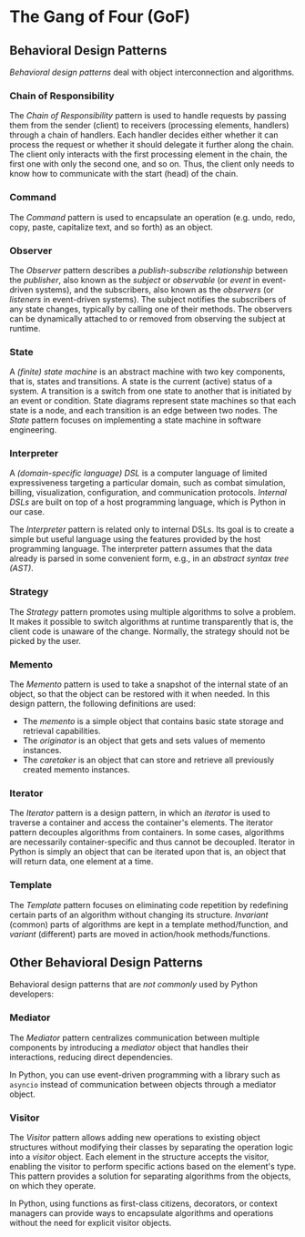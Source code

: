 # The Gang of Four (GoF)

## Behavioral Design Patterns

*Behavioral design patterns* deal with object interconnection and algorithms.

### Chain of Responsibility

The *Chain of Responsibility* pattern is used to handle requests by passing them from the sender (client) to receivers 
(processing elements, handlers) through a chain of handlers. 
Each handler decides either whether it can process the request or whether it should delegate it further along the chain.
The client only interacts with the first processing element in the chain, 
the first one with only the second one, and so on.
Thus, the client only needs to know how to communicate with the start (head) of the chain.

### Command

The *Command* pattern is used to encapsulate an operation 
(e.g. undo, redo, copy, paste, capitalize text, and so forth) as an object.

### Observer

The *Observer* pattern describes a *publish-subscribe relationship* between the *publisher*, 
also known as the *subject* or *observable* (or *event* in event-driven systems), 
and the subscribers, also known as the *observers* (or *listeners* in event-driven systems).
The subject notifies the subscribers of any state changes, typically by calling one of their methods.
The observers can be dynamically attached to or removed from observing the subject at runtime.

### State

A *(finite) state machine* is an abstract machine with two key components, that is, states and transitions.
A state is the current (active) status of a system.
A transition is a switch from one state to another that is initiated by an event or condition.
State diagrams represent state machines so that each state is a node, and each transition is an edge between two nodes.
The *State* pattern focuses on implementing a state machine in software engineering.

### Interpreter

A *(domain-specific language) DSL* is a computer language of limited expressiveness targeting a particular domain,
such as combat simulation, billing, visualization, configuration, and communication protocols. 
*Internal DSLs* are built on top of a host programming language, which is Python in our case.

The *Interpreter* pattern is related only to internal DSLs. 
Its goal is to create a simple but useful language using the features provided by the host programming language.
The interpreter pattern assumes that the data already is parsed in some convenient form, 
e.g., in an *abstract syntax tree (AST)*.

### Strategy

The *Strategy* pattern promotes using multiple algorithms to solve a problem. 
It makes it possible to switch algorithms at runtime transparently that is,
the client code is unaware of the change.
Normally, the strategy should not be picked by the user.

### Memento

The *Memento* pattern is used to take a snapshot of the internal state of an object, 
so that the object can be restored with it when needed. 
In this design pattern, the following definitions are used:
- The *memento* is a simple object that contains basic state storage and retrieval capabilities.
- The *originator* is an object that gets and sets values of memento instances.
- The *caretaker* is an object that can store and retrieve all previously created memento instances.

### Iterator

The *Iterator* pattern is a design pattern, in which an *iterator* is used to traverse a container and 
access the container's elements. 
The iterator pattern decouples algorithms from containers. 
In some cases, algorithms are necessarily container-specific and thus cannot be decoupled.
Iterator in Python is simply an object that can be iterated upon 
that is, an object that will return data, one element at a time.

### Template

The *Template* pattern focuses on eliminating code repetition 
by redefining certain parts of an algorithm without changing its structure.
*Invariant* (common) parts of algorithms are kept in a template method/function, and 
*variant* (different) parts are moved in action/hook methods/functions.

## Other Behavioral Design Patterns 

Behavioral design patterns that are *not commonly* used by Python developers:

### Mediator

The *Mediator* pattern centralizes communication between multiple components 
by introducing a *mediator* object that handles their interactions, reducing direct dependencies.

In Python, you can use event-driven programming with a library such as `asyncio` 
instead of communication between objects through a mediator object.

### Visitor

The *Visitor* pattern allows adding new operations to existing object structures 
without modifying their classes by separating the operation logic into a *visitor* object. 
Each element in the structure accepts the visitor, 
enabling the visitor to perform specific actions based on the element's type.
This pattern provides a solution for separating algorithms from the objects, on which they operate.

In Python, using functions as first-class citizens, decorators, or context managers 
can provide ways to encapsulate algorithms and operations without the need for explicit visitor objects.
